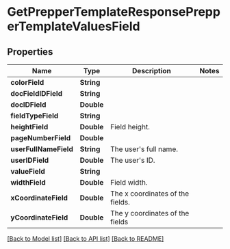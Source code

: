# GetPrepperTemplateResponsePrepperTemplateValuesField

## Properties
Name | Type | Description | Notes
------------ | ------------- | ------------- | -------------
**colorField** | **String** |  | 
**docFieldIDField** | **String** |  | 
**docIDField** | **Double** |  | 
**fieldTypeField** | **String** |  | 
**heightField** | **Double** | Field height. | 
**pageNumberField** | **Double** |  | 
**userFullNameField** | **String** | The user&#39;s full name. | 
**userIDField** | **Double** | The user&#39;s ID. | 
**valueField** | **String** |  | 
**widthField** | **Double** | Field width. | 
**xCoordinateField** | **Double** | The x coordinates of the fields. | 
**yCoordinateField** | **Double** | The y coordinates of the fields | 

[[Back to Model list]](../README.md#documentation-for-models) [[Back to API list]](../README.md#documentation-for-api-endpoints) [[Back to README]](../README.md)


